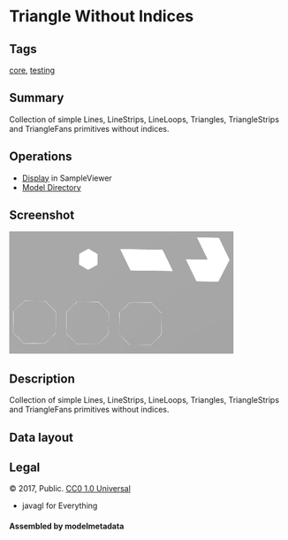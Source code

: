 # Triangle Without Indices

## Tags

[core](../../Models-core.md), [testing](../../Models-testing.md)

## Summary

Collection of simple Lines, LineStrips, LineLoops, Triangles, TriangleStrips and TriangleFans primitives without indices.

## Operations

* [Display](https://github.khronos.org/glTF-Sample-Viewer-Release/?model=https://raw.GithubUserContent.com/KhronosGroup/glTF-Sample-Assets/main/./Models/TopologiesWithoutIndices/glTF/TopoNoIndices.gltf) in SampleViewer
* [Model Directory](./)

## Screenshot

![screenshot](screenshot/screenshot.png)

## Description

Collection of simple Lines, LineStrips, LineLoops, Triangles, TriangleStrips and TriangleFans primitives without indices.

## Data layout


## Legal

&copy; 2017, Public. [CC0 1.0 Universal](https://creativecommons.org/publicdomain/zero/1.0/legalcode)

 - javagl for Everything

#### Assembled by modelmetadata